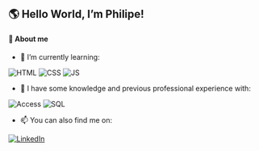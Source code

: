 ## 🌎 Hello World, I’m Philipe!

#### 📌 About me

- 🌱 I’m currently learning:

![HTML](https://img.shields.io/badge/HTML5-E34F26?style=flat&logo=html5&logoColor=white) ![CSS](https://img.shields.io/badge/CSS3-1572B6?style=flat&logo=css3&logoColor=white) ![JS](https://img.shields.io/badge/JavaScript-323330?style=flat&logo=javascript&logoColor=F7DF1E)

- 📝 I have some knowledge and previous professional experience with:

![Access](https://img.shields.io/badge/Microsoft_Access-A4373A?style=flat&logo=microsoft-access&logoColor=white) ![SQL](https://img.shields.io/badge/SQL-005C84?style=flat)

- 📫 You can also find me on:

[![LinkedIn](https://img.shields.io/badge/LinkedIn-0077B5?style=flat&logo=linkedin&logoColor=white)](https://linkedin.com/in/phislipe)
